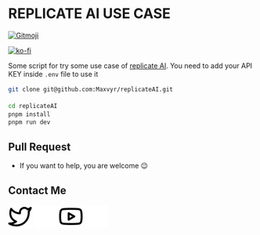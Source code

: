 # REPLICATE AI USE CASE

<a href="https://gitmoji.dev">
  <img src="https://img.shields.io/badge/gitmoji-%20😜%20😍-FFDD67.svg?style=flat-square" alt="Gitmoji">
</a>

[![ko-fi](https://ko-fi.com/img/githubbutton_sm.svg)](https://ko-fi.com/A0A72UVP8)

Some script for try some use case of [replicate AI](https://replicate.com).
You need to add your API KEY inside `.env` file to use it

```zsh
git clone git@github.com:Maxvyr/replicateAI.git

cd replicateAI
pnpm install
pnpm run dev
```

## Pull Request

- If you want to help, you are welcome 😉

## Contact Me

[![img_twitter](./assets/twitter-light.svg)](https://twitter.com/maxvidalinc/#gh-light-mode-only)
[![img_twitter](./assets/twitter-dark.svg)](https://twitter.com/maxvidalinc/#gh-dark-mode-only)
[![img_youtuve](./assets/youtube-light.svg)](https://www.youtube.com/@maximevidalinc#gh-light-mode-only)
[![img_youtube](./assets/youtube-dark.svg)](https://www.youtube.com/@maximevidalinc#gh-dark-mode-only)
